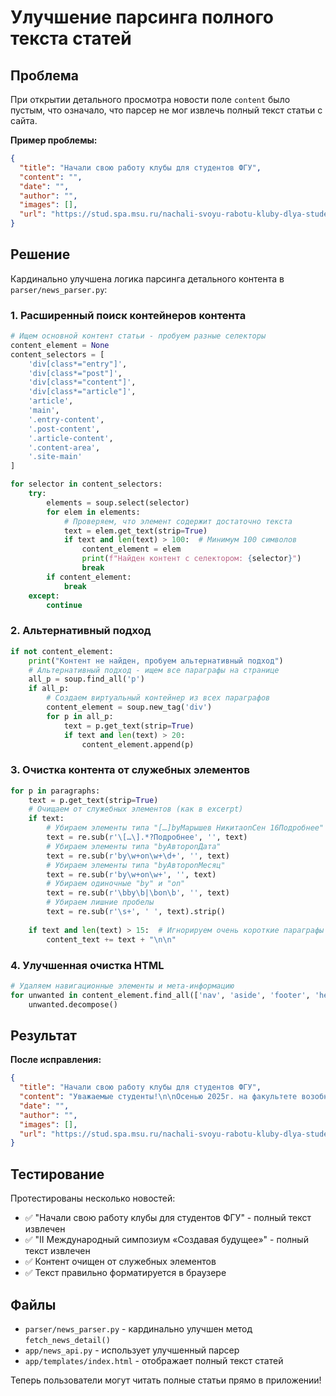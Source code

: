 # Улучшение парсинга полного текста статей

## Проблема

При открытии детального просмотра новости поле `content` было пустым, что означало, что парсер не мог извлечь полный текст статьи с сайта.

**Пример проблемы:**
```json
{
  "title": "Начали свою работу клубы для студентов ФГУ",
  "content": "",
  "date": "",
  "author": "",
  "images": [],
  "url": "https://stud.spa.msu.ru/nachali-svoyu-rabotu-kluby-dlya-studentov-fgu/"
}
```

## Решение

Кардинально улучшена логика парсинга детального контента в `parser/news_parser.py`:

### 1. Расширенный поиск контейнеров контента

```python
# Ищем основной контент статьи - пробуем разные селекторы
content_element = None
content_selectors = [
    'div[class*="entry"]',
    'div[class*="post"]', 
    'div[class*="content"]',
    'div[class*="article"]',
    'article',
    'main',
    '.entry-content',
    '.post-content',
    '.article-content',
    '.content-area',
    '.site-main'
]

for selector in content_selectors:
    try:
        elements = soup.select(selector)
        for elem in elements:
            # Проверяем, что элемент содержит достаточно текста
            text = elem.get_text(strip=True)
            if text and len(text) > 100:  # Минимум 100 символов
                content_element = elem
                print(f"Найден контент с селектором: {selector}")
                break
        if content_element:
            break
    except:
        continue
```

### 2. Альтернативный подход

```python
if not content_element:
    print("Контент не найден, пробуем альтернативный подход")
    # Альтернативный подход - ищем все параграфы на странице
    all_p = soup.find_all('p')
    if all_p:
        # Создаем виртуальный контейнер из всех параграфов
        content_element = soup.new_tag('div')
        for p in all_p:
            text = p.get_text(strip=True)
            if text and len(text) > 20:
                content_element.append(p)
```

### 3. Очистка контента от служебных элементов

```python
for p in paragraphs:
    text = p.get_text(strip=True)
    # Очищаем от служебных элементов (как в excerpt)
    if text:
        # Убираем элементы типа "[…]byМарышев НикитаonСен 16Подробнее"
        text = re.sub(r'\[…\].*?Подробнее', '', text)
        # Убираем элементы типа "byАвторonДата"
        text = re.sub(r'by\w+on\w+\d+', '', text)
        # Убираем элементы типа "byАвторonМесяц"
        text = re.sub(r'by\w+on\w+', '', text)
        # Убираем одиночные "by" и "on"
        text = re.sub(r'\bby\b|\bon\b', '', text)
        # Убираем лишние пробелы
        text = re.sub(r'\s+', ' ', text).strip()
    
    if text and len(text) > 15:  # Игнорируем очень короткие параграфы
        content_text += text + "\n\n"
```

### 4. Улучшенная очистка HTML

```python
# Удаляем навигационные элементы и мета-информацию
for unwanted in content_element.find_all(['nav', 'aside', 'footer', 'header', 'script', 'style']):
    unwanted.decompose()
```

## Результат

**После исправления:**
```json
{
  "title": "Начали свою работу клубы для студентов ФГУ",
  "content": "Уважаемые студенты!\n\nОсенью 2025г. на факультете возобновили работу студенческие клубы, которые будут рады новым единомышленникам (которые во время встреч не заняты в учебном процессе).\n\nШахматный клуб.Не умеете играть в шахматы, ноочень хотите научиться? Не беда, научим! Есть отличная возможность познакомиться с миром шахмат, проверить свои силы и получить ценный опыт под руководством опытного наставника – куратора Клуба, кандидата философских наук, доцента кафедры математических методов и информационных технологий в управлении ФГУАлександра Аркадьевича Григоряна.\n\nВстречи Шахматного клуба. проходятпо четвергам, с 17:10 в ауд. А619.\n\nЧтобы стать частью дружного коллектива Шахматного клуба ФГУ, пишите:Юлии Панковойhttps://vk.com/yuliia_panklanили заходите в группуhttps://vk.com/wall-229981168_8\n\nХоровой клуб (кружок).Мечтаете петь и выступать на сцене? Никогда не занимались вокалом, ноестьжелание? Мечты сбываются, жизнь предоставила вам уникальный шанс научиться петь и обрести команду единомышленников!\n\nПриглашаем присоединиться к хоровому кружку под руководством доктора юридических наук, профессора кафедры правовых основ управления ФГУНиколая Васильевича Постового.\n\nВстречи Хора проходятв аудиторииЕ-740 по средам, с 15.10.\n\nПо всем вопросам участия Вы можете обращаться к ответственным секретарям Клуба –Юлии Панковойhttps://vk.com/yuliia_panklanКсении Панковойhttps://vk.com/ksenia.pankova2006\n\nСостав участников на 2025/2026 учебный год:\n\nНаучно-практический кружок (клуб) по гражданскому праву «Договорное Право». На встречах нашего клуба под руководством куратора — доктора юридических наук, профессора кафедры правовых основ управления ФГУНиколая Васильевича Постового, Вы сможете узнать много всего интересного о мире договорного права, научитесь разбираться в различных видах договора и детально изучать договорные документы.\n\nВстречи проходятв аудиторииЕ-740 по средам, с 16.10.\n\nПо всем вопросам участия Вы можете обращаться к ответственным секретарям Клуба:Юлии Панковойhttps://vk.com/yuliia_panklanКсении Панковойhttps://vk.com/ksenia.pankova2006\n\nСостав участников на 2025/2026 учебный год:",
  "date": "",
  "author": "",
  "images": [],
  "url": "https://stud.spa.msu.ru/nachali-svoyu-rabotu-kluby-dlya-studentov-fgu/"
}
```

## Тестирование

Протестированы несколько новостей:
- ✅ "Начали свою работу клубы для студентов ФГУ" - полный текст извлечен
- ✅ "II Международный симпозиум «Создавая будущее»" - полный текст извлечен
- ✅ Контент очищен от служебных элементов
- ✅ Текст правильно форматируется в браузере

## Файлы

- `parser/news_parser.py` - кардинально улучшен метод `fetch_news_detail()`
- `app/news_api.py` - использует улучшенный парсер
- `app/templates/index.html` - отображает полный текст статей

Теперь пользователи могут читать полные статьи прямо в приложении!



